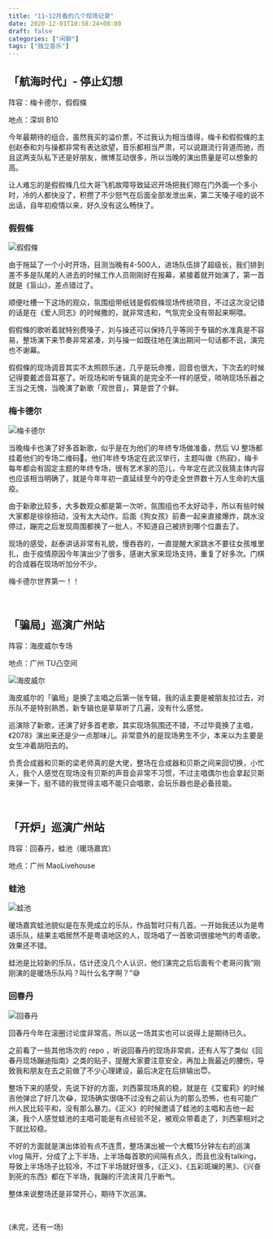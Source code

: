 ```yaml
---
title: "11~12月看的几个现场记录"
date: 2020-12-01T10:58:24+08:00
draft: false
categories: ["闲聊"]
tags: ["独立音乐"]
---
```


## 「航海时代」- 停止幻想

阵容：梅卡德尔，假假條

地点：深圳 B10

今年最期待的组合，虽然我买的溢价票，不过我认为相当值得，梅卡和假假條的主创赵泰和刘与操都非常有表达欲望，音乐都相当严肃，可以说跟流行背道而驰，而且这两支队私下还是好朋友，微博互动很多，所以当晚的演出质量是可以想象的高。

让人难忘的是假假條几位大哥飞机故障导致延迟开场把我们晾在门外面一个多小时，冷的人都快没了，积攒了不少怒气在后面全部发泄出来，第二天嗓子哑的说不出话，自年初疫情以来，好久没有这么畅快了。  

### 假假條

![假假條](https://wumanhoblogimg.obs.cn-south-1.myhuaweicloud.com/images/jajatao.jpg)

由于拖延了一个小时开场，目测当晚有4-500人，进场队伍排了超级长，我们排到差不多是队尾的人进去的时候工作人员刚刚好在报幕，紧接着就开始演了，第一首就是《盲山》，差点错过了。

顺便吐槽一下这场的观众，氛围组带纸钱是假假條现场传统项目，不过这次没记错的话是在《爱人同志》的时候撒的，就非常违和，气氛完全没有带起来啊喂。

假假條的歌听着就特别费嗓子，刘与操还可以保持几乎等同于专辑的水准真是不容易，整场演下来节奏非常紧凑，刘与操一如既往地在演出期间一句话都不说，演完也不谢幕。

假假條的现场调音其实不太照顾乐迷，几乎是玩命推，回音也很大，下次去的时候记得要戴滤音耳塞了。听现场和听专辑真的是完全不一样的感受，唢呐现场乐器之王当之无愧，当晚演了新歌「观世音」，算是尝了个鲜。

### 梅卡德尔

![梅卡德尔](https://wumanhoblogimg.obs.cn-south-1.myhuaweicloud.com/images/mercader02.jpg)

当晚梅卡也演了好多首新歌，似乎是在为他们的年终专场做准备，然后 VJ 整场都挂着他们的专场二维码:rofl:。他们年终专场定在武汉举行，主题叫做《热寂》，梅卡每年都会有固定主题的年终专场，很有艺术家的范儿，今年定在武汉我猜主体内容也应该相当明确了，就是今年年初一直延续至今的夺走全世界数十万人生命的大瘟疫。

由于新歌比较多，大多数观众都是第一次听，氛围组也不太好动手，所以有些时候大家都是徐徐扭动，没有太大动作。后面《狗女孩》前奏一起来直接爆炸，跳水没停过，蹦完之后发现周围都换了一批人，不知道自己被挤到哪个位置去了。

现场的感受，赵泰讲话非常有礼貌，慢吞吞的，一直提醒大家跳水不要往女孩堆里扎，由于疫情原因今年演出少了很多，感谢大家来现场支持，重复了好多次。门棋的合成器在现场听加分不少。

梅卡德尔世界第一！！

&nbsp;

## 「骗局」巡演广州站

阵容：海皮威尔专场

地点：广州 TU凸空间

![海皮威尔](https://wumanhoblogimg.obs.cn-south-1.myhuaweicloud.com/images/shows/happywire.jpg)

海皮威尔的「骗局」是换了主唱之后第一张专辑，我的话主要是被朋友拉过去，对乐队不是特别熟悉，新专辑也是草草听了几遍，没有什么感觉。

巡演除了新歌，还演了好多首老歌，其实现场氛围还不错，不过毕竟换了主唱，《2078》演出来还是少一点那味儿。非常意外的是现场男生不少，本来以为主要是女生冲着胡阳去的。

负责合成器和贝斯的梁老师真的是大佬，整场在合成器和贝斯之间来回切换，小忙人，我个人感觉在现场没有贝斯的声音会非常不习惯，不过主唱偶尔也会拿起贝斯来弹一下，挺不错的我觉得主唱不能只会唱歌，会玩乐器也是必备技能。

&nbsp;

## 「开炉」巡演广州站

阵容：回春丹，蛙池（暖场嘉宾）

地点：广州 MaoLivehouse

### 蛙池

![蛙池](https://wumanhoblogimg.obs.cn-south-1.myhuaweicloud.com/images/shows/wachi.jpg)

暖场嘉宾蛙池貌似是在东莞成立的乐队，作品暂时只有几首。一开始我还以为是粤语乐队，结果主唱居然不是粤语地区的人，现场唱了一首歌词很接地气的粤语歌，效果还不错。

蛙池是比较新的乐队，估计还没几个人认识，他们演完之后后面有个老哥问我“刚刚演的是暖场乐队吗？叫什么名字啊？”:sweat_smile:

### 回春丹

![回春丹](https://wumanhoblogimg.obs.cn-south-1.myhuaweicloud.com/images/shows/huichundan.jpg)

回春丹今年在滚圈讨论度非常高，所以这一场其实也可以说得上是期待已久。

之前看了一些其他场次的 repo ，听说回春丹的现场非常疯，还有人写了类似《回春丹现场蹦迪指南》之类的贴子，提醒大家要注意安全，再加上我最近的腰伤，导致我和朋友在去之前做了不少心理建设，最后决定在后排输出:innocent:。

整场下来的感受，先说下好的方面，刘西蒙现场真的稳，就是在《艾蜜莉》的时候吉他弹岔了好几次:joy:，现场确实很嗨不过没有之前认为的那么恐怖，也有可能广州人民比较平和，没有那么暴力。《正义》的时候邀请了蛙池的主唱和吉他一起演，我个人感觉蛙池的主唱可能是有点经验不足，被观众带着走了，刘西蒙相对之下就比较稳。

不好的方面就是演出体验有点不连贯，整场演出被一个大概15分钟左右的巡演 vlog 隔开，分成了上下半场，上半场每首歌的间隔有点久，而且也没有talking，导致上半场场子比较冷，不过下半场就好很多，《正义》、《五彩斑斓的黑》、《兴奋到死的东西》都在下半场，我蹦的汗流浃背几乎断气。

整体来说整场还是非常开心，期待下次巡演。

&nbsp;

(未完，还有一场)